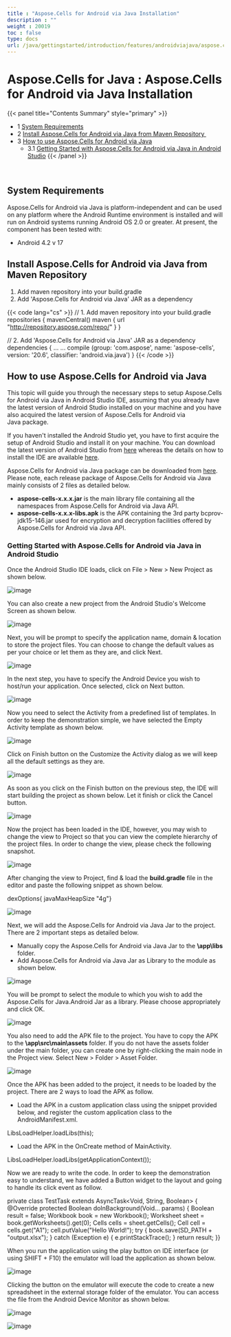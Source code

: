 ```yaml
---
title : "Aspose.Cells for Android via Java Installation" 
description : "" 
weight : 20019 
toc : false
type: docs
url: /java/gettingstarted/introduction/features/androidviajava/aspose.cells+for+android+via+java+installation/
---
```


# Aspose.Cells for Java : Aspose.Cells for Android via Java Installation


{{< panel title="Contents Summary" style="primary" >}}
*   1 [System Requirements](#system-requirements)
*   2 [Install Aspose.Cells for Android via Java from Maven Repository ](#install-aspose.cells-for-android-via-java-from-maven-repository )
*   3 [How to use Aspose.Cells for Android via Java](#how-to-use-aspose.cells-for-android-via-java)
    *   3.1 [Getting Started with Aspose.Cells for Android via Java in Android Studio](#getting-started-with-aspose.cells-for-android-via-java in-android-studio)
{{< /panel >}}
 

 

## System Requirements

Aspose.Cells for Android via Java is platform-independent and can be used on any platform where the Android Runtime environment is installed and will run on Android systems running Android OS 2.0 or greater. At present, the component has been tested with:

*   Android 4.2 v 17

## Install Aspose.Cells for Android via Java from Maven Repository 

1.  Add maven repository into your build.gradle 
2.  Add 'Aspose.Cells for Android via Java' JAR as a dependency

{{< code lang="cs" >}}
// 1. Add maven repository into your build.gradle 
repositories {
    mavenCentral()
    maven { url "http://repository.aspose.com/repo/" }
}

// 2. Add 'Aspose.Cells for Android via Java' JAR as a dependency
dependencies {
    ...
    ...
    compile (group: 'com.aspose', name: 'aspose-cells', version: '20.6', classifier: 'android.via.java')
}
{{< /code >}}

## How to use Aspose.Cells for Android via Java

This topic will guide you through the necessary steps to setup Aspose.Cells for Android via Java in Android Studio IDE, assuming that you already have the latest version of Android Studio installed on your machine and you have also acquired the latest version of Aspose.Cells for Android via Java package.

If you haven't installed the Android Studio yet, you have to first acquire the setup of Android Studio and install it on your machine. You can download the latest version of Android Studio from [here](https://developer.android.com/studio/index.html#win-bundle) whereas the details on how to install the IDE are available [here](https://developer.android.com/studio/install.html).

Aspose.Cells for Android via Java package can be downloaded from [here](https://downloads.aspose.com/cells/androidjava). Please note, each release package of Aspose.Cells for Android via Java mainly consists of 2 files as detailed below.

*   **aspose-cells-x.x.x.jar** is the main library file containing all the namespaces from Aspose.Cells for Android via Java API.
*   **aspose-cells-x.x.x-libs.apk** is the APK containing the 3rd party bcprov-jdk15-146.jar used for encryption and decryption facilities offered by Aspose.Cells for Android via Java API.

### Getting Started with Aspose.Cells for Android via Java in Android Studio

Once the Android Studio IDE loads, click on File > New > New Project as shown below.

![image](50528298.png)

You can also create a new project from the Android Studio's Welcome Screen as shown below.

![image](50528299.png)

Next, you will be prompt to specify the application name, domain & location to store the project files. You can choose to change the default values as per your choice or let them as they are, and click Next.

![image](50528300.png)

In the next step, you have to specify the Android Device you wish to host/run your application. Once selected, click on Next button.

![image](50528301.png)

Now you need to select the Activity from a predefined list of templates. In order to keep the demonstration simple, we have selected the Empty Activity template as shown below.

![image](50528302.png)

Click on Finish button on the Customize the Activity dialog as we will keep all the default settings as they are.

![image](50528303.png)

As soon as you click on the Finish button on the previous step, the IDE will start building the project as shown below. Let it finish or click the Cancel button.

![image](50528304.png)

Now the project has been loaded in the IDE, however, you may wish to change the view to Project so that you can view the complete hierarchy of the project files. In order to change the view, please check the following snapshot.

![image](50528306.png)

After changing the view to Project, find & load the **build.gradle** file in the editor and paste the following snippet as shown below.

dexOptions{    javaMaxHeapSize "4g"}

![image](50528307.png)

Next, we will add the Aspose.Cells for Android via Java Jar to the project. There are 2 important steps as detailed below.

*   Manually copy the Aspose.Cells for Android via Java Jar to the **\\app\\libs** folder.
*   Add Aspose.Cells for Android via Java Jar as Library to the module as shown below.

![image](50528308.png)

You will be prompt to select the module to which you wish to add the Aspose.Cells for Java.Android Jar as a library. Please choose appropriately and click OK.

![image](50528310.png)

You also need to add the APK file to the project. You have to copy the APK to the **\\app\\src\\main\\assets** folder. If you do not have the assets folder under the main folder, you can create one by right-clicking the main node in the Project view. Select New > Folder > Asset Folder.

![image](50528312.png)

Once the APK has been added to the project, it needs to be loaded by the project. There are 2 ways to load the APK as follow.

*   Load the APK in a custom application class using the snippet provided below, and register the custom application class to the AndroidManifest.xml.

LibsLoadHelper.loadLibs(this);

*   Load the APK in the OnCreate method of MainActivity.

LibsLoadHelper.loadLibs(getApplicationContext());

Now we are ready to write the code. In order to keep the demonstration easy to understand, we have added a Button widget to the layout and going to handle its click event as follow.

private class TestTask extends AsyncTask<Void, String, Boolean> {    @Override    protected Boolean doInBackground(Void... params) {        Boolean result = false;        Workbook book = new Workbook();        Worksheet sheet = book.getWorksheets().get(0);        Cells cells = sheet.getCells();        Cell cell = cells.get("A1");        cell.putValue("Hello World!");        try {            book.save(SD\_PATH + "output.xlsx");        } catch (Exception e) {            e.printStackTrace();        }        return result;    }}

When you run the application using the play button on IDE interface (or using SHIFT + F10) the emulator will load the application as shown below.

![image](50528313.png)

Clicking the button on the emulator will execute the code to create a new spreadsheet in the external storage folder of the emulator. You can access the file from the Android Device Monitor as shown below.

![image](50528314.png)

![image](50528315.png)

